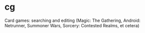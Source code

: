 # cg
Card games: searching and editing (Magic: The Gathering, Android: Netrunner, Summoner Wars, Sorcery: Contested Realms, et cetera)
